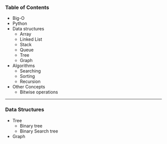 ### Table of Contents

* Big-O
* Python 
* Data structures
  * Array
  * Linked List
  * Stack
  * Queue
  * Tree
  * Graph
* Algorithms 
  * Searching
  * Sorting
  * Recursion
* Other Concepts
  * Bitwise operations

----

### Data Structures

* Tree
  * Binary tree
  * Binary Search tree
* Graph


